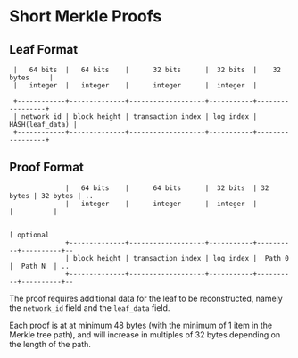 # Short Merkle Proofs


## Leaf Format

```
 |   64 bits  |   64 bits    |      32 bits      |  32 bits  |    32 bytes     |
 |   integer  |   integer    |      integer      |  integer  |     

 +------------+--------------+-------------------+-----------+-----------------+
 | network id | block height | transaction index | log index | HASH(leaf_data) |
 +------------+--------------+-------------------+-----------+-----------------+

```

## Proof Format

```
              |   64 bits    |      64 bits      |  32 bits  | 32 bytes | 32 bytes | .. 
              |   integer    |      integer      |  integer  |          |          |

                                                                        [ optional   
              +--------------+-------------------+-----------+----------+----------+--
              | block height | transaction index | log index |  Path 0  |  Path N  | ..
              +--------------+-------------------+-----------+----------+----------+--
```

The proof requires additional data for the leaf to be reconstructed, namely the `network_id` field and the `leaf_data` field.

Each proof is at at minimum 48 bytes (with the minimum of 1 item in the Merkle tree path), and will increase in multiples of 32 bytes depending on the length of the path.